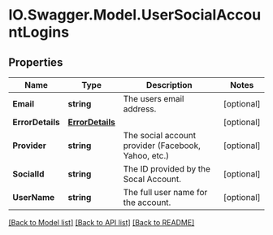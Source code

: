 # IO.Swagger.Model.UserSocialAccountLogins
## Properties

Name | Type | Description | Notes
------------ | ------------- | ------------- | -------------
**Email** | **string** | The users email address. | [optional] 
**ErrorDetails** | [**ErrorDetails**](ErrorDetails.md) |  | [optional] 
**Provider** | **string** | The social account provider (Facebook, Yahoo, etc.) | [optional] 
**SocialId** | **string** | The ID provided by the Socal Account. | [optional] 
**UserName** | **string** | The full user name for the account. | [optional] 

[[Back to Model list]](../README.md#documentation-for-models) [[Back to API list]](../README.md#documentation-for-api-endpoints) [[Back to README]](../README.md)

